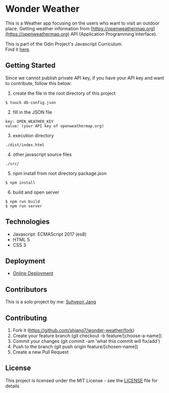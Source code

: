 # Wonder Weather
This is a Weather app focusing on the users who want to visit an outdoor place. Getting weather information from [https://openweathermap.org](https://openweathermap.org) API (Application Programming Interface).

This is part of the Odin Project's Javascript Curriculum. <br />
Find it [here](https://www.theodinproject.com/courses/javascript/lessons/weather-app).

## Getting Started
Since we cannot publish private API key, if you have your API key and want to contribute, follow this below:

1. create the file in the root directory of this project

```
$ touch db-config.json
```

2. fill in the JSON file
```
key: OPEN_WEATHER_KEY
value: (your API key of openweathermap.org)
```

3. execution directory
```
./dist/index.html
```

4. other javascript source files
```
./src/
```

5. npm install from root directory package.json
```
$ npm install
```

6. build and open server
```
$ npm run build
$ npm run server
```


## Technologies
- Javascript: ECMAScript 2017 (es8)
- HTML 5
- CSS 3

## Deployment

- [Online Deployment](https://wonder-weather.netlify.com/dist/index.html)

## Contributors

This is a solo project by me: [Suhyeon Jang](https://github.com/shjang7)

## Contributing

1. Fork it (https://github.com/shjang7/wonder-weather/fork)
2. Create your feature branch (git checkout -b feature/[choose-a-name])
3. Commit your changes (git commit -am 'what this commit will fix/add')
4. Push to the branch (git push origin feature/[chosen-name])
5. Create a new Pull Request

## License

This project is licensed under the MIT License - see the [LICENSE](./LICENSE) file for details
